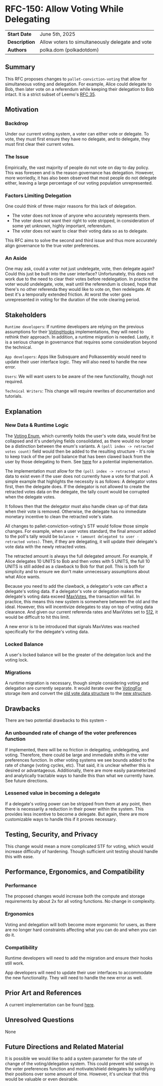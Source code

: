 # RFC-150: Allow Voting While Delegating

|                 |                                                                                             |
| --------------- | ------------------------------------------------------------------------------------------- |
| **Start Date**  | June 5th, 2025                                                                              |
| **Description** | Allow voters to simultaneously delegate and vote                                            |
| **Authors**     | polka.dom (polkadotdom)                                                                     |

## Summary

This RFC proposes changes to `pallet-conviction-voting` that allow for simultaneous voting and delegation. For example, Alice could delegate to Bob, then later vote on a referendum while keeping their delegation to Bob intact. It is a strict subset of Leemo's [RFC 35](https://github.com/polkadot-fellows/RFCs/pull/35).

## Motivation

### Backdrop
Under our current voting system, a voter can either vote or delegate. To vote, they must first ensure they have no delegate, and to delegate, they must first clear their current votes.

### The Issue

Empirically, the vast majority of people do not vote on day to day policy. This was foreseen and is the reason governance has delegation. However, more worriedly, it has also been observed that most people do not delegate either, leaving a large percentage of our voting population unrepresented.

### Factors Limiting Delegation

One could think of three major reasons for this lack of delegation. 

- The voter does not know of anyone who accurately represents them. 
- The voter does not want their right to vote stripped, in consideration of some yet unknown, highly important, referendum.
- The voter does not want to clear their voting data so as to delegate.

This RFC aims to solve the second and third issue and thus more accurately align governance to the true voter preferences.

### An Aside

One may ask, could a voter not just undelegate, vote, then delegate again? Could this just be built into the user interface? Unfortunately, this does not work due to the need to clear their votes before redelegation. In practice the voter would undelegate, vote, wait until the referendum is closed, hope that there's no other referenda they would like to vote on, then redelegate. At best it's a temporally extended friction. At worst the voter goes unrepresented in voting for the duration of the vote clearing period.
 

## Stakeholders

`Runtime developers`: If runtime developers are relying on the previous assumptions for their [VotingHooks](https://github.com/paritytech/polkadot-sdk/blob/939fc198daaf5e8ae319419f112dacbc1ea7aefe/substrate/frame/conviction-voting/src/lib.rs#L159) implementations, they will need to rethink their approach. In addition, a runtime migration is needed. Lastly, it is a serious change in governance that requires some consideration beyond the technical. 

`App developers`: Apps like Subsquare and Polkassembly would need to update their user interface logic. They will also need to handle the new error.

`Users`: We will want users to be aware of the new functionality, though not required.

`Technical Writers`: This change will require rewrites of documentation and tutorials. 

## Explanation

### New Data & Runtime Logic

The [Voting Enum](https://github.com/paritytech/polkadot-sdk/blob/939fc198daaf5e8ae319419f112dacbc1ea7aefe/substrate/frame/conviction-voting/src/vote.rs#L256-L264), which currently holds the user's vote data, would first be collapsed and it's underlying fields consolidated, as there would no longer be a distinction between the enum's variants. A `(poll index -> retracted votes count)` field would then be added to the resulting structure - It's role to keep track of the per poll balance that has been clawed back from the user by those delegating to them. See [here](https://github.com/PolkadotDom/polkadot-sdk/blob/f9af95133534c18dfde990cb9d775c325c2c6ebf/substrate/frame/conviction-voting/src/vote.rs#L227-L244) for a potential implementation.

The implementation must allow for the `(poll index -> retracted votes)` data to exist even if the user does not currently have a vote for that poll. A simple example that highlights the necessity is as follows: A delegator votes first, then the delegate does. If the delegator is not allowed to create the retracted votes data on the delegate, the tally count would be corrupted when the delegate votes.

It follows then that the delegator must also handle clean up of that data when their vote is removed. Otherwise, the delegate has no immediate monetary incentive to clean the retracted vote's state.

All changes to pallet-conviction-voting's STF would follow those simple changes. For example, when a user votes standard, the final amount added to the poll's tally would be `balance + (amount delegated to user - retracted votes)`. Then, if they are delegating, it will update their delegate's vote data with the newly retracted votes.

The retracted amount is always the full delegated amount. For example, if Alice delegates 10 UNITS to Bob and then votes with 5 UNITS, the full 10 UNITS is still added as a clawback to Bob for that poll. This is both for simplicity and to ensure we don't make unnecessary assumptions about what Alice wants.

Because you need to add the clawback, a delegator's vote can affect a delegate's voting data. If a delegator's vote or delegation makes the delegate's voting data exceed [MaxVotes](https://github.com/paritytech/polkadot-sdk/blob/939fc198daaf5e8ae319419f112dacbc1ea7aefe/substrate/frame/conviction-voting/src/lib.rs#L138), the transaction will fail. In practice, this means this new system is somewhere between the old and the ideal. However, this will incentivize delegates to stay on top of voting data clearance. And given our current referenda rates and MaxVotes set to [512](https://github.com/polkadot-fellows/runtimes/blob/34ecb949660704ccf139a06afb075c6a729b1295/relay/polkadot/src/governance/mod.rs#L43), it would be difficult to hit this limit.

A new error is to be introduced that signals MaxVotes was reached specifically for the delegate's voting data.

### Locked Balance

A user's locked balance will be the greater of the delegation lock and the voting lock.

### Migrations 

A runtime migration is necessary, though simple considering voting and delegation are currently separate. It would iterate over the [VotingFor](https://github.com/paritytech/polkadot-sdk/blob/939fc198daaf5e8ae319419f112dacbc1ea7aefe/substrate/frame/conviction-voting/src/lib.rs#L165) storage item and convert the [old vote data structure](https://github.com/paritytech/polkadot-sdk/blob/939fc198daaf5e8ae319419f112dacbc1ea7aefe/substrate/frame/conviction-voting/src/vote.rs#L256-L264) to the [new structure](https://github.com/PolkadotDom/polkadot-sdk/blob/dom/vote-while-delegating/substrate/frame/conviction-voting/src/vote.rs#L227-L243).

## Drawbacks

There are two potential drawbacks to this system -

### An unbounded rate of change of the voter preferences function

If implemented, there will be no friction in delegating, undelegating, and voting. Therefore, there could be large and immediate shifts in the voter preferences function. In other voting systems we see bounds added to the rate of change (voting cycles, etc). That said, it is unclear whether this is desired or advantageous. Additionally, there are more easily parameterized and analytically tractable ways to handle this than what we currently have. See future directions.

### Lessened value in becoming a delegate

If a delegate's voting power can be stripped from them at any point, then there is necessarily a reduction in their power within the system. This provides less incentive to become a delegate. But again, there are more customizable ways to handle this if it proves necessary. 

## Testing, Security, and Privacy

This change would mean a more complicated STF for voting, which would increase difficulty of hardening. Though sufficient unit testing should handle this with ease.

## Performance, Ergonomics, and Compatibility

### Performance

The proposed changes would increase both the compute and storage requirements by about 2x for all voting functions. No change in complexity.

### Ergonomics

Voting and delegation will both become more ergonomic for users, as there are no longer hard constraints affecting what you can do and when you can do it.

### Compatibility

Runtime developers will need to add the migration and ensure their hooks still work.

App developers will need to update their user interfaces to accommodate the new functionality. They will need to handle the new error as well.

## Prior Art and References

A current implementation can be found [here](https://github.com/paritytech/polkadot-sdk/pull/9026).

## Unresolved Questions

None

## Future Directions and Related Material

It is possible we would like to add a system parameter for the rate of change of the voting/delegation system. This could prevent wild swings in the voter preferences function and motivate/shield delegates by solidifying their positions over some amount of time. However, it's unclear that this would be valuable or even desirable.
